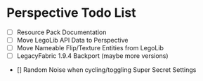 # Perspective Todo List

 - [ ] Resource Pack Documentation  
 - [ ] Move LegoLib API Data to Perspective  
 - [ ] Move Nameable Flip/Texture Entities from LegoLib
 - [ ] LegacyFabric 1.9.4 Backport (maybe more versions)
 - [] Random Noise when cycling/toggling Super Secret Settings
